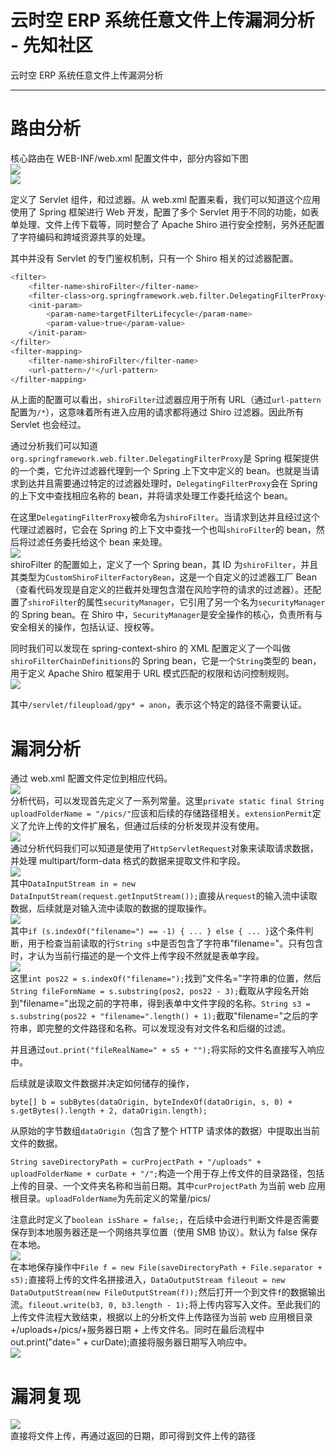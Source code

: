 

# 云时空 ERP 系统任意文件上传漏洞分析 - 先知社区

云时空 ERP 系统任意文件上传漏洞分析

- - -

# 路由分析

核心路由在 WEB-INF/web.xml 配置文件中，部分内容如下图  
[![](assets/1708507065-1d6a379744ce93e4652f6608adb00f14.png)](https://xzfile.aliyuncs.com/media/upload/picture/20240220182719-a0277cda-cfda-1.png)  
[![](assets/1708507065-91bb372d5e66232f4d2b0cc4434971b7.png)](https://xzfile.aliyuncs.com/media/upload/picture/20240220182732-a7e0b6a8-cfda-1.png)

定义了 Servlet 组件，和过滤器。从 web.xml 配置来看，我们可以知道这个应用使用了 Spring 框架进行 Web 开发，配置了多个 Servlet 用于不同的功能，如表单处理、文件上传下载等，同时整合了 Apache Shiro 进行安全控制，另外还配置了字符编码和跨域资源共享的处理。

其中并没有 Servlet 的专门鉴权机制，只有一个 Shiro 相关的过滤器配置。

```bash
<filter>
    <filter-name>shiroFilter</filter-name>
    <filter-class>org.springframework.web.filter.DelegatingFilterProxy</filter-class>
    <init-param>
        <param-name>targetFilterLifecycle</param-name>
        <param-value>true</param-value>
    </init-param>
</filter>
<filter-mapping>
    <filter-name>shiroFilter</filter-name>
    <url-pattern>/*</url-pattern>
</filter-mapping>
```

从上面的配置可以看出，`shiroFilter`过滤器应用于所有 URL（通过`url-pattern`配置为`/*`），这意味着所有进入应用的请求都将通过 Shiro 过滤器。因此所有 Servlet 也会经过。

通过分析我们可以知道`org.springframework.web.filter.DelegatingFilterProxy`是 Spring 框架提供的一个类，它允许过滤器代理到一个 Spring 上下文中定义的 bean。也就是当请求到达并且需要通过特定的过滤器处理时，`DelegatingFilterProxy`会在 Spring 的上下文中查找相应名称的 bean，并将请求处理工作委托给这个 bean。

在这里`DelegatingFilterProxy`被命名为`shiroFilter`。当请求到达并且经过这个代理过滤器时，它会在 Spring 的上下文中查找一个也叫`shiroFilter`的 bean，然后将过滤任务委托给这个 bean 来处理。  
[![](assets/1708507065-8f7bfb98ff4afcb0ae8796ff0d565177.png)](https://xzfile.aliyuncs.com/media/upload/picture/20240220182747-b122939e-cfda-1.png)  
shiroFilter 的配置如上，定义了一个 Spring bean，其 ID 为`shiroFilter`，并且其类型为`CustomShiroFilterFactoryBean`，这是一个自定义的过滤器工厂 Bean（查看代码发现是自定义的拦截并处理包含潜在风险字符的请求的过滤器）。还配置了`shiroFilter`的属性`securityManager`，它引用了另一个名为`securityManager`的 Spring bean。在 Shiro 中，`SecurityManager`是安全操作的核心，负责所有与安全相关的操作，包括认证、授权等。

同时我们可以发现在 spring-context-shiro 的 XML 配置定义了一个叫做`shiroFilterChainDefinitions`的 Spring bean，它是一个`String`类型的 bean，用于定义 Apache Shiro 框架用于 URL 模式匹配的权限和访问控制规则。  
[![](assets/1708507065-b1454c0632b9c4e4c537b425a4848fe2.png)](https://xzfile.aliyuncs.com/media/upload/picture/20240220182802-ba14f032-cfda-1.png)

其中`/servlet/fileupload/gpy* = anon`，表示这个特定的路径不需要认证。

# 漏洞分析

通过 web.xml 配置文件定位到相应代码。  
[![](assets/1708507065-3456c12fe36c48cd1a4e246f7702e210.png)](https://xzfile.aliyuncs.com/media/upload/picture/20240220183203-49ac99de-cfdb-1.png)  
分析代码，可以发现首先定义了一系列常量。这里`private static final String uploadFolderName = "/pics/"`应该和后续的存储路径相关。`extensionPermit`定义了允许上传的文件扩展名，但通过后续的分析发现并没有使用。  
[![](assets/1708507065-dae8a8d54ccd4b661624ce759a91dd3b.png)](https://xzfile.aliyuncs.com/media/upload/picture/20240220183220-53908a1e-cfdb-1.png)  
通过分析代码我们可以知道是使用了`HttpServletRequest`对象来读取请求数据，并处理 multipart/form-data 格式的数据来提取文件和字段。  
[![](assets/1708507065-8be719617118db0a55e4c30c1a9a2f4a.png)](https://xzfile.aliyuncs.com/media/upload/picture/20240220183235-5c67d3cc-cfdb-1.png)  
其中`DataInputStream in = new DataInputStream(request.getInputStream());`直接从`request`的输入流中读取数据，后续就是对输入流中读取的数据的提取操作。  
[![](assets/1708507065-7616a74bd1467fd2e34cd60cfa5d7bd5.png)](https://xzfile.aliyuncs.com/media/upload/picture/20240220183248-6465050e-cfdb-1.png)  
其中`if (s.indexOf("filename=") == -1) { ... } else { ... }`这个条件判断，用于检查当前读取的行`String s`中是否包含了字符串"filename="。只有包含时，才认为当前行描述的是一个文件上传字段不然就是表单字段。  
[![](assets/1708507065-b0b3b2386b0981e5fbe4b426d8984cb6.png)](https://xzfile.aliyuncs.com/media/upload/picture/20240220183309-70ffa026-cfdb-1.png)  
这里`int pos22 = s.indexOf("filename=");`找到"文件名="字符串的位置，然后`String fileFormName = s.substring(pos2, pos22 - 3);`截取从字段名开始到"filename="出现之前的字符串，得到表单中文件字段的名称。`String s3 = s.substring(pos22 + "filename=".length() + 1);`截取"filename="之后的字符串，即完整的文件路径和名称。可以发现没有对文件名和后缀的过滤。

并且通过`out.print("fileRealName=" + s5 + "");`将实际的文件名直接写入响应中。

后续就是读取文件数据并决定如何储存的操作，

`byte[] b = subBytes(dataOrigin, byteIndexOf(dataOrigin, s, 0) + s.getBytes().length + 2, dataOrigin.length);`

从原始的字节数组`dataOrigin`（包含了整个 HTTP 请求体的数据）中提取出当前文件的数据。

`String saveDirectoryPath = curProjectPath + "/uploads" + uploadFolderName + curDate + "/";`构造一个用于存上传文件的目录路径，包括上传的目录、一个文件夹名称和当前日期。其中`curProjectPath` 为当前 web 应用根目录。`uploadFolderName`为先前定义的常量/pics/

注意此时定义了`boolean isShare = false;`，在后续中会进行判断文件是否需要保存到本地服务器还是一个网络共享位置（使用 SMB 协议）。默认为 false 保存在本地。  
[![](assets/1708507065-09c5f7c984d244ff2166ec2b77e1588d.png)](https://xzfile.aliyuncs.com/media/upload/picture/20240220183347-8791bd74-cfdb-1.png)  
在本地保存操作中`File f = new File(saveDirectoryPath + File.separator + s5);`直接将上传的文件名拼接进入，`DataOutputStream fileout = new DataOutputStream(new FileOutputStream(f));`然后打开一个到文件`f`的数据输出流。`fileout.write(b3, 0, b3.length - 1);`将上传内容写入文件。至此我们的上传文件流程大致结束，根据以上的分析文件上传路径为当前 web 应用根目录+/uploads+/pics/+服务器日期 + 上传文件名。同时在最后流程中 out.print("date=" + curDate);直接将服务器日期写入响应中。  
[![](assets/1708507065-72c110d4a6d99ae0a53fa4152959cdb9.png)](https://xzfile.aliyuncs.com/media/upload/picture/20240220183402-90bfb400-cfdb-1.png)

# 漏洞复现

[![](assets/1708507065-606b4c203299668a29ac69ae36b7d115.png)](https://xzfile.aliyuncs.com/media/upload/picture/20240220183422-9cb6bb6e-cfdb-1.png)  
直接将文件上传，再通过返回的日期，即可得到文件上传的路径
